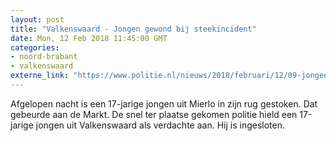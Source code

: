 ```yaml
---
layout: post
title: "Valkenswaard - Jongen gewond bij steekincident"
date: Mon, 12 Feb 2018 11:45:00 GMT
categories: 
- noord-brabant 
- valkenswaard 
externe_link: "https://www.politie.nl/nieuws/2018/februari/12/09-jongen-gewond-bij-steekincident.html"
---
```


Afgelopen nacht is een 17-jarige jongen uit Mierlo in zijn rug gestoken. Dat gebeurde aan de Markt. De snel ter plaatse gekomen politie hield een 17-jarige jongen uit Valkenswaard als verdachte aan. Hij is ingesloten.
